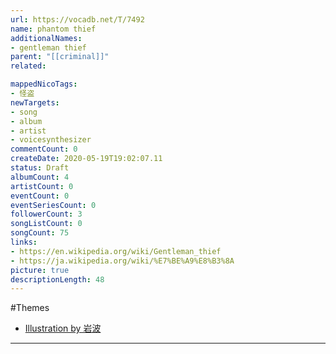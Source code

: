 ```yaml
---
url: https://vocadb.net/T/7492
name: phantom thief
additionalNames: 
- gentleman thief
parent: "[[criminal]]"
related:

mappedNicoTags:
- 怪盗
newTargets:
- song
- album
- artist
- voicesynthesizer
commentCount: 0
createDate: 2020-05-19T19:02:07.11
status: Draft
albumCount: 4
artistCount: 0
eventCount: 0
eventSeriesCount: 0
followerCount: 3
songListCount: 0
songCount: 75
links: 
- https://en.wikipedia.org/wiki/Gentleman_thief
- https://ja.wikipedia.org/wiki/%E7%BE%A9%E8%B3%8A
picture: true
descriptionLength: 48
---
```


#Themes

* [Illustration by 岩波](https://piapro.jp/t/d89U)

---

